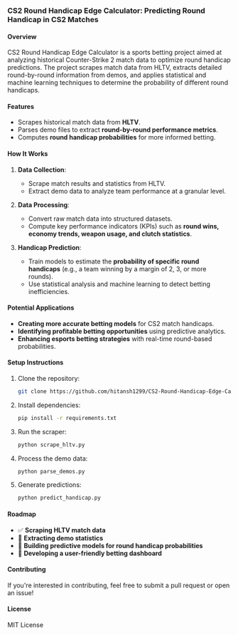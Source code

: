 ### **CS2 Round Handicap Edge Calculator: Predicting Round Handicap in CS2 Matches**

#### **Overview**
CS2 Round Handicap Edge Calculator is a sports betting project aimed at analyzing historical Counter-Strike 2 match data to optimize round handicap predictions. The project scrapes match data from HLTV, extracts detailed round-by-round information from demos, and applies statistical and machine learning techniques to determine the probability of different round handicaps.  

#### **Features**
- Scrapes historical match data from **HLTV**.  
- Parses demo files to extract **round-by-round performance metrics**.  
- Computes **round handicap probabilities** for more informed betting.  

#### **How It Works**
1. **Data Collection**:  
   - Scrape match results and statistics from HLTV.  
   - Extract demo data to analyze team performance at a granular level.  

2. **Data Processing**:  
   - Convert raw match data into structured datasets.  
   - Compute key performance indicators (KPIs) such as **round wins, economy trends, weapon usage, and clutch statistics**.  

3. **Handicap Prediction**:  
   - Train models to estimate the **probability of specific round handicaps** (e.g., a team winning by a margin of 2, 3, or more rounds).  
   - Use statistical analysis and machine learning to detect betting inefficiencies.  

#### **Potential Applications**
- **Creating more accurate betting models** for CS2 match handicaps.  
- **Identifying profitable betting opportunities** using predictive analytics.  
- **Enhancing esports betting strategies** with real-time round-based probabilities.  

#### **Setup Instructions**
1. Clone the repository:  
   ```bash
   git clone https://github.com/hitansh1299/CS2-Round-Handicap-Edge-Calculator.git
   ```
2. Install dependencies:  
   ```bash
   pip install -r requirements.txt
   ```
3. Run the scraper:  
   ```bash
   python scrape_hltv.py
   ```
4. Process the demo data:  
   ```bash
   python parse_demos.py
   ```
5. Generate predictions:  
   ```bash
   python predict_handicap.py
   ```

#### **Roadmap**
- ✅ **Scraping HLTV match data**  
- 🚧 **Extracting demo statistics**  
- 🚧 **Building predictive models for round handicap probabilities**  
- 🚧 **Developing a user-friendly betting dashboard**  

#### **Contributing**
If you're interested in contributing, feel free to submit a pull request or open an issue!  

#### **License**
MIT License  